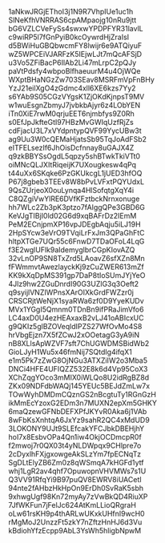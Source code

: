 1aNkwJRGjEThoI3j1N9R7VhpIUe1uc1h
SlNeKfhVNRRAS6cpAMpaojg10nRu9jtt
bG6VZLCVeFySs4swxwYPDPFYR31lavlL
c9wiRP5l7fGnPyiB0kcOywrdHjZraIsI
d5BWiHuGBQbwcmFY8lwijr6e9ATQiyuF
wZ5WPCEiVJARFzK5IEjwLJt7mQcAFSjD
u3Vo5ZFiBacP6IlAb2Li47mLrpC2pQJy
paVtPdsfy4wbpoBlfhaeuurM4u4OjWQe
WXptBHaNGzZw703SEav8MSRFmVpFnBHy
YzJ21eilXgO4zGdmc4xll6XE6kzs7Yy2
s6YAb9S05CGzVYgsK1ZjOKdKjnpsT9MV
w1wuEsgnZbmyJ7jvbkbAjyr6z4LObYEN
iTn0XiE7rwM0qrjuEET6njmbfys9Z0Rh
s0EfJpJkfteGtI97HBzMvGWIqUzfRjZs
cdFjacU3L7xVYdpntypQVF99YycUBw3t
ag9Uu3W0cQEMaHjatsSb95TqJoAdFSb2
eITFELsezIf6JhOisDcfnnay8uGAJX4Z
q9zkBBYSsOgdL5qpzy5shBTwkTkiVTt0
oiMNcQLJXItRiqeijK7UXougkesw4qPq
t44uXx6SKqke6PzGKUkcgL1jUED3hfOQ
P67j8gbeb3TEEv8W8bPvLVFxtPQYUdxL
9QsZUrjeoX0ouLynqa4HlSofqtgXqY4i
C8QZgiVwYlRE6DVfKFztbckNrnxonuge
hh7WLc2Zb3pK3ptzo7fAlggQPe3GBD6G
KeVJgTIBjI0ld02G6d9xqBAFrDz2IEmM
PeM2ECnjpmXP16vpJDEgbAqju5iLJ19H
2HpSYcw3eVrO9TVqiLrFxJm3QPaGhFtC
hltpXTGe7UQr55c6FnwD7TDaOFoL4LqG
f3E2wglUFlk9aIdemyglbrCGpKIovAZQ
32vLnOP9SN8TxZrd5LAoavZ6sfXZn8Mn
fFWmmvtAwezlayckKj9zCuZWER613mZf
KK9kXqDpMS391gp7DaP8tIoSUmJYjYeO
4Jlz9hw2ZGuDnrdI90G3UZlG3q3Oeft2
q9syijlVNZIWPnsXArOIXkGrdFWZzr0j
CRSCRjtWeNjX1syaRWa6zf0D9YyeKUDv
MVx1YGgI5Qmnm0TDnBn9ifPRaJimVfo6
LC4axD0U4ezHEAxaxB2vLJ41oABIcxUC
g9QKIz5glBZOVeqldIPZS27WfOvMo4S8
hrVbgEjzn7X5fZCwJ2xOOetagG3yA9iN
nB8XLlsApWZVF7sft7ChUGWDMSBidWb2
GioLJyH1Wu5x46fmNij7SQtdIg4ifqX1
e1m5Pk7zZwG8OjNGu3ATXZiIW2o3Mba5
DNCi4HFE4UFIQZZ532E8k6d4Vp95CoX3
XChZqgYOco3mMIX0iWLQo8U2idRgBZ8d
ZKx09NDFdbWAQj145YEUc5BEJdZmLw7x
TOwWyhDMDmCQznGS2nBcgtuTy1RGnGzH
ikMmEcYzoxG2EDm3n7MUXN2epXm5GHKY
6maQzewGFNbDEFXPfJKYvR0Aka6j1VAb
8wFbKsXnhtqA6JxYz9sahR2QC4xMdUD9
3LOKONY9UJt9SLEfcakYFCJbkDBEHjhY
hoI7x8EsbvOPa4Qn1iw4OkjOCDmcpR0f
f2mwoj7r0QX03t4yNLDWpqx9CHlpre7o
2cDyxlhFXjgxowgeAkSLzYm7fpECNqTz
SgDLtElyZB6Zm0z8qWSmqA7kHGFd1ytf
whj1LgR2av4qhf7OpuwopnVHVMWs7s1U
Q3VV91RfqYi9B97puQV8EWRV8iUACetI
94nte2fAHbzHkHpOn9ErDh0SvRaK5sbh
9xhwgUgf98Kn72myAy7zVwBkQD4RiuXP
7JfWKFun7jFelJc624AtKmLLioQRgraH
oLw61rsKH9p4thARLwUKxkUHfnI9wcH0
rMgMoJ2UnzzFt5zkY7nZftzHnHJ6d3Vu
kBdiohYfzEcpp9AbL3YsWh5hligbNpwM
